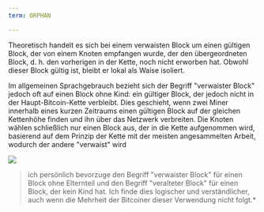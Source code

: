 ```yaml
---
term: ORPHAN

---
```

Theoretisch handelt es sich bei einem verwaisten Block um einen gültigen Block, der von einem Knoten empfangen wurde, der den übergeordneten Block, d. h. den vorherigen in der Kette, noch nicht erworben hat. Obwohl dieser Block gültig ist, bleibt er lokal als Waise isoliert.

Im allgemeinen Sprachgebrauch bezieht sich der Begriff "verwaister Block" jedoch oft auf einen Block ohne Kind: ein gültiger Block, der jedoch nicht in der Haupt-Bitcoin-Kette verbleibt. Dies geschieht, wenn zwei Miner innerhalb eines kurzen Zeitraums einen gültigen Block auf der gleichen Kettenhöhe finden und ihn über das Netzwerk verbreiten. Die Knoten wählen schließlich nur einen Block aus, der in die Kette aufgenommen wird, basierend auf dem Prinzip der Kette mit der meisten angesammelten Arbeit, wodurch der andere "verwaist" wird

![](../../dictionnaire/assets/9.webp)

> ich persönlich bevorzuge den Begriff "verwaister Block" für einen Block ohne Elternteil und den Begriff "veralteter Block" für einen Block, der kein Kind hat. Ich finde dies logischer und verständlicher, auch wenn die Mehrheit der Bitcoiner dieser Verwendung nicht folgt.*